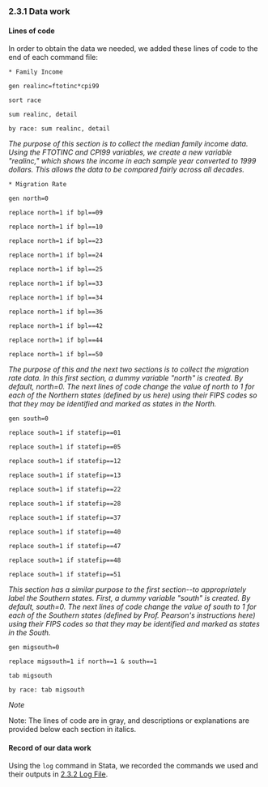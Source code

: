 ### 2.3.1 Data work
#### Lines of code
In order to obtain the data we needed, we added these lines of code to the end of each command file:

`* Family Income`

`gen realinc=ftotinc*cpi99`

`sort race`

`sum realinc, detail`

`by race: sum realinc, detail`

*The purpose of this section is to collect the median family income data. Using the FTOTINC and CPI99 variables, we create a new variable "realinc," which shows the income in each sample year converted to 1999 dollars. This allows the data to be compared fairly across all decades.*

`* Migration Rate`

`gen north=0`

`replace north=1 if bpl==09`

`replace north=1 if bpl==10`

`replace north=1 if bpl==23`

`replace north=1 if bpl==24`

`replace north=1 if bpl==25`

`replace north=1 if bpl==33`

`replace north=1 if bpl==34`

`replace north=1 if bpl==36`

`replace north=1 if bpl==42`

`replace north=1 if bpl==44`

`replace north=1 if bpl==50`

*The purpose of this and the next two sections is to collect the migration rate data. In this first section, a dummy variable "north" is created. By default, north=0. The next lines of code change the value of north to 1 for each of the Northern states (defined by us here) using their FIPS codes so that they may be identified and marked as states in the North.*

`gen south=0`

`replace south=1 if statefip==01`

`replace south=1 if statefip==05`

`replace south=1 if statefip==12`

`replace south=1 if statefip==13`

`replace south=1 if statefip==22`

`replace south=1 if statefip==28`

`replace south=1 if statefip==37`

`replace south=1 if statefip==40`

`replace south=1 if statefip==47`

`replace south=1 if statefip==48`

`replace south=1 if statefip==51`

*This section has a similar purpose to the first section--to appropriately label the Southern states. First, a dummy variable "south" is created. By default, south=0. The next lines of code change the value of south to 1 for each of the Southern states (defined by Prof. Pearson's instructions here) using their FIPS codes so that they may be identified and marked as states in the South.*

`gen migsouth=0`

`replace migsouth=1 if north==1 & south==1`

`tab migsouth`

`by race: tab migsouth`

*Note*

Note: The lines of code are in gray, and descriptions or explanations are provided below each section in italics.

#### Record of our data work
Using the `log` command in Stata, we recorded the commands we used and their outputs in [2.3.2 Log File](https://github.com/ecn310/course-project-migration/blob/main/Reproducibility%20Package/2%20Data%20Collection%20%26%20Analysis/2.3.2%20Log%20File.smcl).
